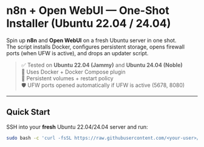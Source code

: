 # n8n + Open WebUI — One-Shot Installer (Ubuntu 22.04 / 24.04)

Spin up **n8n** and **Open WebUI** on a fresh Ubuntu server in one shot.  
The script installs Docker, configures persistent storage, opens firewall ports (when UFW is active), and drops an updater script.

> ✅ Tested on **Ubuntu 22.04 (Jammy)** and **Ubuntu 24.04 (Noble)**  
> 🐳 Uses Docker + Docker Compose plugin  
> 🔁 Persistent volumes + restart policy  
> 🛡️ UFW ports opened automatically if UFW is active (5678, 8080)

---

## Quick Start

SSH into your **fresh** Ubuntu 22.04/24.04 server and run:

```bash
sudo bash -c 'curl -fsSL https://raw.githubusercontent.com/<your-user>/<your-repo>/main/install_n8n_openwebui.sh -o install_n8n_openwebui.sh && chmod +x install_n8n_openwebui.sh && ./install_n8n_openwebui.sh'
